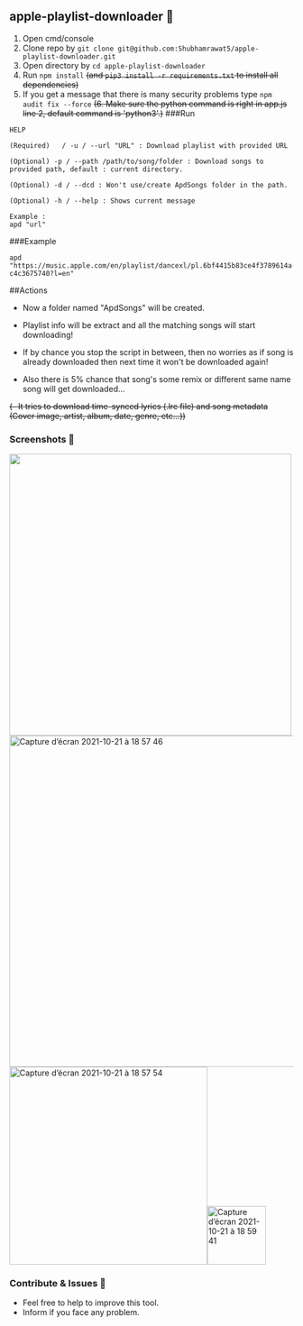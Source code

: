 ## apple-playlist-downloader 🎵

1. Open cmd/console
2. Clone repo by `git clone git@github.com:Shubhamrawat5/apple-playlist-downloader.git`
3. Open directory by `cd apple-playlist-downloader`
4. Run `npm install` ~~(and `pip3 install -r requirements.txt` to install all dependencies)~~
5. If you get a message that there is many security problems type `npm audit fix --force` 
~~(6. Make sure the python command is right in app.js line 2, default command is 'python3'.)~~
###Run
```
HELP 

(Required)   / -u / --url "URL" : Download playlist with provided URL

(Optional) -p / --path /path/to/song/folder : Download songs to provided path, default : current directory.

(Optional) -d / --dcd : Won't use/create ApdSongs folder in the path.

(Optional) -h / --help : Shows current message

Example :
apd "url"
```
###Example 

`apd "https://music.apple.com/en/playlist/dancexl/pl.6bf4415b83ce4f3789614ac4c3675740?l=en" `

##Actions

- Now a folder named "ApdSongs" will be created.

- Playlist info will be extract and all the matching songs will start downloading!

- If by chance you stop the script in between, then no worries as if song is already downloaded then next time it won't be downloaded again!

- Also there is 5% chance that song's some remix or different same name song will get downloaded...

~~(- It tries to download time-synced lyrics (.lrc file) and song metadata (Cover image, artist, album, date, genre, etc...))~~

### Screenshots 🚀

<img src = "https://i.ibb.co/jGkBFN6/aaaa.png" width="500"/>
<img width="588" alt="Capture d’écran 2021-10-21 à 18 57 46" src="https://user-images.githubusercontent.com/44288655/138323432-b65f9454-ad11-4a0f-be08-4c6021ae9192.png">
<img width="351" alt="Capture d’écran 2021-10-21 à 18 57 54" src="https://user-images.githubusercontent.com/44288655/138323447-54e455f2-c7d6-4f4c-b6f8-357eadc9b7e7.png"><img width="104" alt="Capture d’écran 2021-10-21 à 18 59 41" src="https://user-images.githubusercontent.com/44288655/138323663-273786da-b16d-485b-9cbf-94836baa53f2.png">


### Contribute & Issues 🚀

- Feel free to help to improve this tool.
- Inform if you face any problem.
